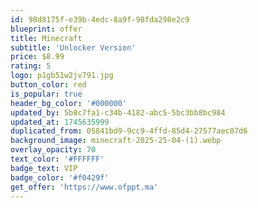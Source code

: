 ```yaml
---
id: 98d8175f-e39b-4edc-8a9f-98fda298e2c9
blueprint: offer
title: Minecraft
subtitle: 'Unlocker Version'
price: $8.99
rating: 5
logo: p1gb51w2jv791.jpg
button_color: red
is_popular: true
header_bg_color: '#000000'
updated_by: 5b8c7fa1-c34b-4182-abc5-5bc3bb8bc984
updated_at: 1745635999
duplicated_from: 05841bd9-9cc9-4ffd-85d4-27577aec07d6
background_image: minecraft-2025-25-04-(1).webp
overlay_opacity: 70
text_color: '#FFFFFF'
badge_text: VIP
badge_color: '#f0429f'
get_offer: 'https://www.ofppt.ma'
---
```


